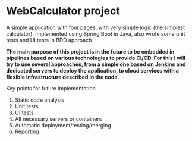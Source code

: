 # WebCalculator project

A simple application with four pages, with very simple logic (the simplest calculator). 
Implemented using Spring Boot in Java, also wrote some unit tests and UI tests in BDD approach.

**The main purpose of this project is in the future to be embedded in pipelines based on 
various technologies to provide CI/CD. For this I will try to use several approaches, 
from a simple one based on Jenkins and dedicated servers to deploy the application, 
to cloud services with a flexible infrastructure described in the code.**

Key points for future implementation
1. Static code analysis
2. Unit tests
3. UI tests
4. All necessary servers or containers
5. Automatic deployment/testing/merging
6. Reporting